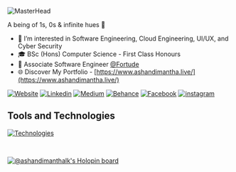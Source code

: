 ![MasterHead](https://mir-s3-cdn-cf.behance.net/project_modules/max_1200/81bb4b165684019.640b6038d133e.gif)

A being of 1s, 0s & infinite hues 🌈

<!--<h1 align="center">
  Hello!!
  <img src="https://media.giphy.com/media/hvRJCLFzcasrR4ia7z/giphy.gif" width="30px"/>
  I'm Ashan Dimantha.
</h1>-->

- 👀 I’m interested in Software Engineering, Cloud Engineering, UI/UX, and Cyber Security
- 🎓 BSc (Hons) Computer Science - First Class Honours
- 🏢 Associate Software Engineer [@Fortude](https://github.com/fortude)
- 🌐 Discover My Portfolio -  [https://www.ashandimantha.live/](https://www.ashandimantha.live/)


<!-- <div align="right"><h5>Connect WIth Me On</h5>
   <a href="https://www.linkedin.com/in/ashandimanthalk/">
    <img src="https://img.shields.io/badge/LinkedIn-blue?style=for-the-badge&logo=linkedin&logoColor=white" alt="LinkedIn Badge"/> -->
    


 [![Website](https://img.shields.io/badge/Portfolio-255E63?style=for-the-badge&logo=About.me&logoColor=white)](https://www.ashandimantha.live/)
  [![Linkedin](https://img.shields.io/badge/LinkedIn-0077B5?style=for-the-badge&logo=linkedin&logoColor=white)](https://www.linkedin.com/in/ashandimanthalk/)
  [![Medium](https://img.shields.io/badge/Medium-12100E?style=for-the-badge&logo=medium&logoColor=white)](https://medium.com/@ashandimanthalk)
  [![Behance](https://img.shields.io/badge/Behance-0054F7?style=for-the-badge&logo=behance&logoColor=white)](https://www.behance.net/ashandimanthalk)
  [![Facebook](https://img.shields.io/badge/Facebook-1877F2?style=for-the-badge&logo=facebook&logoColor=whi)](https://web.facebook.com/ashandimantha.profile/)
  [![instagram](https://img.shields.io/badge/Instagram-E4405F?style=for-the-badge&logo=instagram&logoColor=white)](https://instagram.com/ashandimanthalk)


  
<!--[![Facebook](https://img.shields.io/badge/Facebook-%231877F2.svg?logo=Facebook&logoColor=white)](https://facebook.com/https://facebook.com/ashandimantha.profile) [![Instagram](https://img.shields.io/badge/Instagram-%23E4405F.svg?logo=Instagram&logoColor=white)](https://instagram.com/https://www.instagram.com/ashandimanthalk/) [![LinkedIn](https://img.shields.io/badge/LinkedIn-%230077B5.svg?logo=linkedin&logoColor=white)](https://linkedin.com/in/https://www.linkedin.com/in/ashandimanthalk/) [![Twitter](https://img.shields.io/badge/Twitter-%231DA1F2.svg?logo=Twitter&logoColor=white)](https://twitter.com/https://twitter.com/ashandimanthalk) [![YouTube](https://img.shields.io/badge/YouTube-%23FF0000.svg?logo=YouTube&logoColor=white)](https://youtube.com/@https://youtube.com/ashandimantha) 
[![Behance](https://img.shields.io/badge/Behance-1769ff?logo=behance&logoColor=white)](https://behance.net/https://behance.net/ashandimanthalk)
  </br>
   </br>
</div>-->

 
<div>
    
  ## Tools and Technologies
[![Technologies](https://skillicons.dev/icons?i=react,nextjs,redux,nodejs,expressjs,nestjs,graphql,mongodb,mysql,redis,sass,tailwind,materialui,bootstrap,docker,aws,jest,flutter,dotnet,js,ts,java,py,c,arduino,linux)](https://www.ashandimantha.live/)
    </br>
<!-- ## Software and Tools
[![Softwares](https://skillicons.dev/icons?i=git,npm,yarn,postman,figma)](https://www.ashandimantha.live/) -->

</div>
  
</div>
 </br>

  
  <!-- ## Achievements -->

[![@ashandimanthalk's Holopin board](https://holopin.me/ashandimanthalk)](https://holopin.io/@ashandimanthalk)

<!--  <a href="https://www.credly.com/users/ashandimanthalk/badges">
    <img src="https://images.credly.com/size/680x680/images/af8c6b4e-fc31-47c4-8dcb-eb7a2065dc5b/I2CS__1_.png" title="Introduction to Cyber Security - Cisco Verified" width="100px" style="display:inline-block; margin-right: 30px;"/>
  </a> -->









